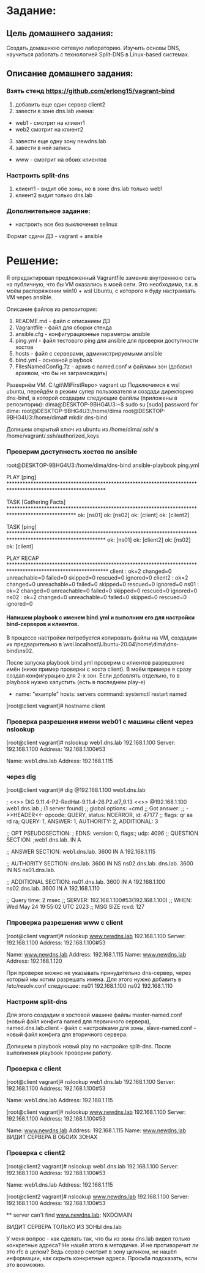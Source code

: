# Задание:
## Цель домашнего задания:
Создать домашнюю сетевую лабораторию. Изучить основы DNS, научиться работать с технологией Split-DNS в Linux-based системах.
## Описание домашнего задания:
### Взять стенд https://github.com/erlong15/vagrant-bind
1. добавить еще один сервер client2
2. завести в зоне dns.lab имена:
- web1 - смотрит на клиент1
- web2  смотрит на клиент2
3. завести еще одну зону newdns.lab
4. завести в ней запись
- www - смотрит на обоих клиентов
### Настроить split-dns
1. клиент1 - видит обе зоны, но в зоне dns.lab только web1
2. клиент2 видит только dns.lab
### Дополнительное задание:
- настроить все без выключения selinux

Формат сдачи ДЗ - vagrant + ansible

# Решение:
Я отредактировал предложенный Vagrantfile заменив внутреннюю сеть на публичную, что бы VM оказались в моей сети.
Это необходимо, т.к. в моём распоряжении win10 + wsl Ubuntu, с которого я буду настраивать VM через ansible.

Описание файлов из репозитория:
1. README.md -  файл с описанием ДЗ
2. Vagrantfile - файл для сборки стенда
3. ansible.cfg - конфигурационные параметры ansible
4. ping.yml - файл тестового ping для ansible для проверки доступности хостов
5. hosts - файл с серверами, администрируемыми ansible
6. bind.yml - основной playbook
7. FIlesNamedConfig.7z - архив с named.conf и файлами зон (добавил архивом, что бы не заграмождать)

Развернём VM.
C:\git\MiFirstRepo> vagrant up
Подключимся к wsl ubuntu, перейдём в режим супер пользователя и создади директорию dns-bind, в которой создадим следующие фалйлы (приложены в репозитории):
dima@DESKTOP-9BHG4U3:~$ sudo su
[sudo] password for dima:
root@DESKTOP-9BHG4U3:/home/dima
root@DESKTOP-9BHG4U3:/home/dima# mkdir dns-bind

Допишем открытый ключ из ubuntu из /home/dima/.ssh/ в /home/vagrant/.ssh/authorized_keys

### Проверим доступность хостов по ansible 

root@DESKTOP-9BHG4U3:/home/dima/dns-bind ansible-playbook ping.yml

PLAY [ping] ************************************************************************************************************

TASK [Gathering Facts] *************************************************************************************************
ok: [ns01]
ok: [ns02]
ok: [client]
ok: [client2]

TASK [ping] ************************************************************************************************************
ok: [ns01]
ok: [client2]
ok: [ns02]
ok: [client]

PLAY RECAP *************************************************************************************************************
client                     : ok=2    changed=0    unreachable=0    failed=0    skipped=0    rescued=0    ignored=0
client2                    : ok=2    changed=0    unreachable=0    failed=0    skipped=0    rescued=0    ignored=0
ns01                       : ok=2    changed=0    unreachable=0    failed=0    skipped=0    rescued=0    ignored=0
ns02                       : ok=2    changed=0    unreachable=0    failed=0    skipped=0    rescued=0    ignored=0

#### Напишем playbook с именем bind.yml и выполним его для настройки bind-серверов и клиентов.
В процессе настройки потребуется копировать файлы на VM, создадим их предварительно в \\wsl.localhost\Ubuntu-20.04\home\dima\dns-bind\ns02.

После запуска playbook bind.yml проверим с клиентов разрешение имён (ниже пример проверки с хоста client).
В моём примере я сразу создал конфигурацию для 2-х зон. Если добавлять отдельно, то в playbook нужно хапустить (есть в последнем play-е)
- name: "example"
  hosts: servers
  command: systemctl restart named

[root@client vagrant]# hostname
client

### Проверка разрешения имени web01 с машины client через nslookup
[root@client vagrant]# nslookup web1.dns.lab 192.168.1.100
Server:         192.168.1.100
Address:        192.168.1.100#53

Name:   web1.dns.lab
Address: 192.168.1.115

### через dig
[root@client vagrant]# dig @192.168.1.100 web1.dns.lab

; <<>> DiG 9.11.4-P2-RedHat-9.11.4-26.P2.el7_9.13 <<>> @192.168.1.100 web1.dns.lab
; (1 server found)
;; global options: +cmd
;; Got answer:
;; ->>HEADER<<- opcode: QUERY, status: NOERROR, id: 47177
;; flags: qr aa rd ra; QUERY: 1, ANSWER: 1, AUTHORITY: 2, ADDITIONAL: 3

;; OPT PSEUDOSECTION:
; EDNS: version: 0, flags:; udp: 4096
;; QUESTION SECTION:
;web1.dns.lab.                  IN      A

;; ANSWER SECTION:
web1.dns.lab.           3600    IN      A       192.168.1.115

;; AUTHORITY SECTION:
dns.lab.                3600    IN      NS      ns02.dns.lab.
dns.lab.                3600    IN      NS      ns01.dns.lab.

;; ADDITIONAL SECTION:
ns01.dns.lab.           3600    IN      A       192.168.1.100
ns02.dns.lab.           3600    IN      A       192.168.1.110

;; Query time: 2 msec
;; SERVER: 192.168.1.100#53(192.168.1.100)
;; WHEN: Wed May 24 19:55:02 UTC 2023
;; MSG SIZE  rcvd: 127

### Ппроверка разрешения www с client
[root@client vagrant]# nslookup www.newdns.lab 192.168.1.100
Server:         192.168.1.100
Address:        192.168.1.100#53

Name:   www.newdns.lab
Address: 192.168.1.115
Name:   www.newdns.lab
Address: 192.168.1.120

При проверке можно не указывать принудительно dns-сервер, через который мы хотим разрешать имена.
Для этого нужно добавить в /etc/resolv.conf следующее:
ns01 192.168.1.100
ns02 192.168.1.110

### Настроим split-dns
Для этого создадим в хостовой машине файлы master-named.conf (новый файл конфига named для первичного сервера), named.dns.lab.client - файл с настройками для зоны, slave-named.conf - новый файл конфига для вторичного сервера.

Допишем в playbook новый play по настройке split-dns.
После выполнения playbook проверим работу.

### Проверка с client
[root@client vagrant]# nslookup web1.dns.lab 192.168.1.100
Server:         192.168.1.100
Address:        192.168.1.100#53

Name:   web1.dns.lab
Address: 192.168.1.115

[root@client vagrant]# nslookup www.newdns.lab 192.168.1.100
Server:         192.168.1.100
Address:        192.168.1.100#53

Name:   www.newdns.lab
Address: 192.168.1.115
Name:   www.newdns.lab
ВИДИТ СЕРВЕРА В ОБОИХ ЗОНАХ

### Проверка с client2
[root@client2 vagrant]# nslookup web1.dns.lab 192.168.1.100
Server:         192.168.1.100
Address:        192.168.1.100#53

Name:   web1.dns.lab
Address: 192.168.1.115

[root@client2 vagrant]# nslookup www.newdns.lab 192.168.1.100
Server:         192.168.1.100
Address:        192.168.1.100#53

** server can't find www.newdns.lab: NXDOMAIN

ВИДИТ СЕРВЕРА ТОЛЬКО ИЗ ЗОНЫ dns.lab

У меня вопрос - как сделать так, что бы из зоны dns.lab видел только конкретные адреса? Не нашёл этого в методичке. И не противоречит ли это rfc в целом? Ведь сервер смотрит в зону цкликом, не нашёл информации, как скрыть конкретные адреса. Просьба подсказать, если это возможно.

